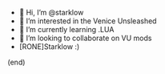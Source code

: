 - 👋 Hi, I’m @starklow
- 👀 I’m interested in the Venice Unsleashed
- 🌱 I’m currently learning .LUA
- 💞️ I’m looking to collaborate on VU mods
- [RONE]Starklow :)

(end)

